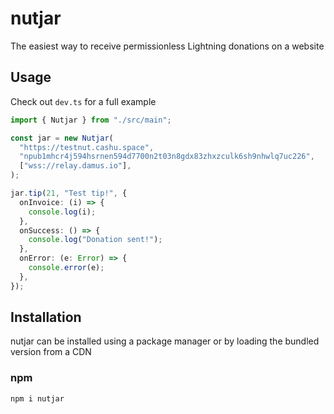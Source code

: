 # nutjar

The easiest way to receive permissionless Lightning donations on a website

## Usage

Check out `dev.ts` for a full example

```ts
import { Nutjar } from "./src/main";

const jar = new Nutjar(
  "https://testnut.cashu.space",
  "npub1mhcr4j594hsrnen594d7700n2t03n8gdx83zhxzculk6sh9nhwlq7uc226",
  ["wss://relay.damus.io"],
);

jar.tip(21, "Test tip!", {
  onInvoice: (i) => {
    console.log(i);
  },
  onSuccess: () => {
    console.log("Donation sent!");
  },
  onError: (e: Error) => {
    console.error(e);
  },
});
```

## Installation

nutjar can be installed using a package manager or by loading the bundled version from a CDN

### npm

```sh
npm i nutjar
```
